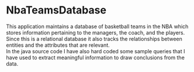 # NbaTeamsDatabase
This application maintains a database of basketball teams in the NBA which stores information pertaining to the managers, the coach, and the players. 
Since this is a relational database it also tracks the relationships between entities and the attributes that are relevant. \
In the java source code I have also hard coded some sample queries that I have used to extract meaningful information to draw conclusions from the data.
